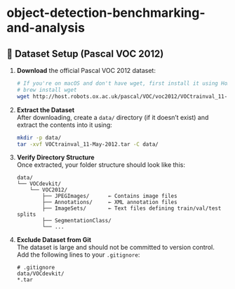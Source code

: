 # object-detection-benchmarking-and-analysis

## 📁 Dataset Setup (Pascal VOC 2012)

1. **Download** the official Pascal VOC 2012 dataset:
   ```bash
   # If you're on macOS and don't have wget, first install it using Homebrew:
   # brew install wget
   wget http://host.robots.ox.ac.uk/pascal/VOC/voc2012/VOCtrainval_11-May-2012.tar
   ```

2. **Extract the Dataset**  
   After downloading, create a `data/` directory (if it doesn’t exist) and extract the contents into it using:
   ```bash
   mkdir -p data/
   tar -xvf VOCtrainval_11-May-2012.tar -C data/
   ```

3. **Verify Directory Structure**  
   Once extracted, your folder structure should look like this:
   ```
   data/
   └── VOCdevkit/
       └── VOC2012/
           ├── JPEGImages/      ← Contains image files
           ├── Annotations/     ← XML annotation files
           ├── ImageSets/       ← Text files defining train/val/test splits
           ├── SegmentationClass/
           └── ...
   ```

4. **Exclude Dataset from Git**  
   The dataset is large and should not be committed to version control. Add the following lines to your `.gitignore`:
   ```
   # .gitignore
   data/VOCdevkit/
   *.tar
   ```